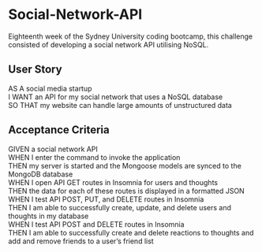 # Social-Network-API
Eighteenth week of the Sydney University coding bootcamp, this challenge consisted of developing a social network API utilising NoSQL. 

## User Story
AS A social media startup<br>
I WANT an API for my social network that uses a NoSQL database<br>
SO THAT my website can handle large amounts of unstructured data<br>

## Acceptance Criteria
GIVEN a social network API<br>
WHEN I enter the command to invoke the application<br>
THEN my server is started and the Mongoose models are synced to the MongoDB database<br>
WHEN I open API GET routes in Insomnia for users and thoughts<br>
THEN the data for each of these routes is displayed in a formatted JSON<br>
WHEN I test API POST, PUT, and DELETE routes in Insomnia<br>
THEN I am able to successfully create, update, and delete users and thoughts in my database<br>
WHEN I test API POST and DELETE routes in Insomnia<br>
THEN I am able to successfully create and delete reactions to thoughts and add and remove friends to a user’s friend list<br>